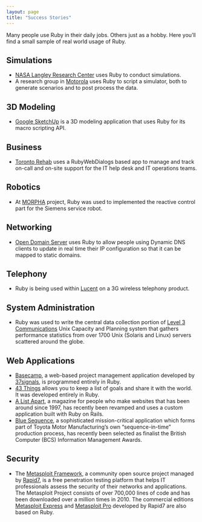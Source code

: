 ```yaml
---
layout: page
title: "Success Stories"
---
```


Many people use Ruby in their daily jobs. Others just as a hobby. Here
you’ll find a small sample of real world usage of Ruby.

## Simulations

* [NASA Langley Research Center][1] uses Ruby to conduct simulations.
* A research group in [Motorola][2] uses Ruby to script a simulator,
  both to generate scenarios and to post process the data.

## 3D Modeling

* [Google SketchUp][3] is a 3D modeling application that uses Ruby for
  its macro scripting API.

## Business

* [Toronto Rehab][4] uses a RubyWebDialogs based app to manage and track
  on-call and on-site support for the IT help desk and IT operations
  teams.

## Robotics

* At [MORPHA][5] project, Ruby was used to implemented the reactive
  control part for the Siemens service robot.

## Networking

* [Open Domain Server][6] uses Ruby to allow people using Dynamic DNS
  clients to update in real time their IP configuration so that it can
  be mapped to static domains.

## Telephony

* Ruby is being used within [Lucent][7] on a 3G wireless telephony
  product.

## System Administration

* Ruby was used to write the central data collection portion of [Level 3
  Communications][8] Unix Capacity and Planning system that gathers
  performance statistics from over 1700 Unix (Solaris and Linux) servers
  scattered around the globe.

## Web Applications

* [Basecamp][9], a web-based project management application developed by
  [37signals][10], is programmed entirely in Ruby.
* [43 Things][11] allows you to keep a list of goals and share it with
  the world. It was developed entirely in Ruby.
* [A List Apart][12], a magazine for people who make websites that has
  been around since 1997, has recently been revamped and uses a custom
  application built with Ruby on Rails.
* [Blue Sequence][13], a sophisticated mission-critical application
  which forms part of Toyota Motor Manufacturing’s own
  “sequence-in-time” production process, has recently been selected as
  finalist the British Computer (BCS) Information Management Awards.

## Security

* The [Metasploit Framework][14], a community open source project
  managed by [Rapid7][15], is a free penetration testing platform that
  helps IT professionals assess the security of their networks and
  applications. The Metasploit Project consists of over 700,000 lines of
  code and has been downloaded over a million times in 2010. The
  commercial editions [Metasploit Express][16] and [Metasploit Pro][17]
  developed by Rapid7 are also based on Ruby.

[1]: http://www.larc.nasa.gov/
[2]: http://www.motorola.com
[3]: http://www.sketchup.com/
[4]: http://www.torontorehab.on.ca/
[5]: http://www.morpha.de/php_e/
[6]: http://ods.org/
[7]: http://www.lucent.com/
[8]: http://www.level3.com/
[9]: http://www.basecamphq.com
[10]: http://www.37signals.com
[11]: http://www.43things.com
[12]: http://www.alistapart.com
[13]: http://www.bluefountain.com/casestudies/bfs-deliver-a-2nd-sequence-production-system-for-toyota/
[14]: http://www.metasploit.com
[15]: http://www.rapid7.com
[16]: http://www.rapid7.com/products/metasploit-express.jsp
[17]: http://www.rapid7.com/products/metasploit-pro.jsp
